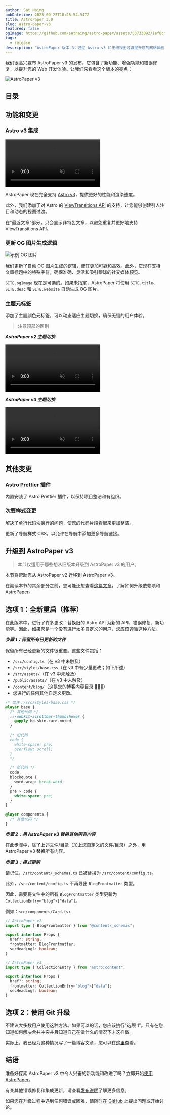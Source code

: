 ```yaml
---
author: Sat Naing
pubDatetime: 2023-09-25T10:25:54.547Z
title: AstroPaper 3.0
slug: astro-paper-v3
featured: false
ogImage: https://github.com/satnaing/astro-paper/assets/53733092/1ef0cf03-8137-4d67-ac81-84a032119e3a
tags:
  - release
description: "AstroPaper 版本 3：通过 Astro v3 和无缝视图过渡提升您的网络体验"
---
```


我们很高兴宣布 AstroPaper v3 的发布，它包含了新功能、增强功能和错误修复，以提升您的 Web 开发体验。让我们来看看这个版本的亮点：

![AstroPaper v3](@/assets/images/AstroPaper-v3.png)

## 目录

## 功能和变更

### Astro v3 集成

<video autoplay loop="loop" muted="muted" plays-inline="true">
  <source src="https://github.com/satnaing/astro-paper/assets/53733092/18fdb604-1ca3-41a0-8372-1367759091ff" type="video/mp4">
  <!-- <source src="/assets/docs/astro-paper-v3-view-transitions-demo.mp4" type="video/mp4"> -->
</video>

AstroPaper 现在完全支持 [Astro v3](https://astro.build/blog/astro-3/)，提供更好的性能和渲染速度。

此外，我们添加了对 Astro 的 [ViewTransitions API](https://docs.astro.build/en/guides/view-transitions/) 的支持，让您能够创建引人注目和动态的视图过渡。

在"最近文章"部分，只会显示非特色文章，以避免重复并更好地支持 ViewTransitions API。

### 更新 OG 图片生成逻辑

![示例 OG 图片](https://user-images.githubusercontent.com/40914272/269252964-a0dc6735-80f7-41ed-8e74-4d4d70f96891.png)

我们更新了自动 OG 图片生成的逻辑，使其更加可靠和高效。此外，它现在支持文章标题中的特殊字符，确保准确、灵活和吸引眼球的社交媒体预览。

`SITE.ogImage` 现在是可选的。如果未指定，AstroPaper 将使用 `SITE.title`、`SITE.desc` 和 `SITE.website` 自动生成 OG 图片。

### 主题元标签

添加了主题颜色元标签，可以动态适应主题切换，确保无缝的用户体验。

> 注意顶部的区别

**_AstroPaper v2 主题切换_**

<video autoplay loop="loop" muted="muted" plays-inline="true">
  <source src="https://github.com/satnaing/astro-paper/assets/53733092/3ab5a1e8-1891-4264-a5bb-0ded69143c1a" type="video/mp4">
</video>

**_AstroPaper v3 主题切换_**

<video autoplay loop="loop" muted="muted" plays-inline="true">
  <source src="https://github.com/satnaing/astro-paper/assets/53733092/8ac9deb8-d1f8-4029-86bd-6aa0def380b4" type="video/mp4">
</video>

## 其他变更

### Astro Prettier 插件

内置安装了 Astro Prettier 插件，以保持项目整洁和有组织。

### 次要样式变更

解决了单行代码块换行的问题，使您的代码片段看起来更加整洁。

更新了导航样式 CSS，以允许在导航中添加更多导航链接。

## 升级到 AstroPaper v3

> 本节仅适用于那些想从旧版本升级到 AstroPaper v3 的用户。

本节将帮助您从 AstroPaper v2 迁移到 AstroPaper v3。

在阅读本节的其余部分之前，您可能还想查看[这篇文章](https://astro-paper.pages.dev/posts/how-to-update-dependencies/)，了解如何升级依赖项和 AstroPaper。

## 选项 1：全新重启（推荐）

在此版本中，进行了许多更改：替换旧的 Astro API 为新的 API、错误修复、新功能等。因此，如果您是一个没有进行太多自定义的用户，您应该遵循这种方法。

**_步骤 1：保留所有已更新的文件_**

保留所有已经更新的文件很重要。这些文件包括：

- `/src/config.ts`（在 v3 中未触及）
- `/src/styles/base.css`（在 v3 中有少量更改；如下所述）
- `/src/assets/`（在 v3 中未触及）
- `/public/assets/`（在 v3 中未触及）
- `/content/blog/`（这是您的博客内容目录 🤷🏻‍♂️）
- 您进行的任何其他自定义更改。

```css
/* 文件：/src/styles/base.css */
@layer base {
  /* 其他代码 */
  ::-webkit-scrollbar-thumb:hover {
    @apply bg-skin-card-muted;
  }

  /* 旧代码
  code {
    white-space: pre;
    overflow: scroll;
  } 
  */

  /* 新代码 */
  code,
  blockquote {
    word-wrap: break-word;
  }
  pre > code {
    white-space: pre;
  }
}

@layer components {
  /* 其他代码 */
}
```

**_步骤 2：用 AstroPaper v3 替换其他所有内容_**

在此步骤中，除了上述文件/目录（加上您自定义的文件/目录）之外，用 AstroPaper v3 替换所有内容。

**_步骤 3：模式更新_**

请记住，`/src/content/_schemas.ts` 已被替换为 `/src/content/config.ts`。

此外，`/src/content/config.ts` 不再导出 `BlogFrontmatter` 类型。

因此，需要将文件中的所有 `BlogFrontmatter` 类型更新为 `CollectionEntry<"blog">["data"]`。

例如：`src/components/Card.tsx`

```ts
// AstroPaper v2
import type { BlogFrontmatter } from "@content/_schemas";

export interface Props {
  href?: string;
  frontmatter: BlogFrontmatter;
  secHeading?: boolean;
}
```

```ts
// AstroPaper v3
import type { CollectionEntry } from "astro:content";

export interface Props {
  href?: string;
  frontmatter: CollectionEntry<"blog">["data"];
  secHeading?: boolean;
}
```

## 选项 2：使用 Git 升级

不建议大多数用户使用这种方法。如果可以的话，您应该执行"选项 1"。只有在您知道如何解决合并冲突并且知道自己在做什么的情况下才这样做。

实际上，我已经为这种情况写了一篇博客文章，您可以在[这里](https://astro-paper.pages.dev/posts/how-to-update-dependencies/#updating-astropaper-using-git)查看。

## 结语

准备好探索 AstroPaper v3 中令人兴奋的新功能和改进了吗？立即开始[使用 AstroPaper](https://github.com/satnaing/astro-paper)。

有关其他错误修复和集成更新，请查看[发布说明](https://github.com/satnaing/astro-paper/releases/tag/v3.0.0)了解更多信息。

如果您在升级过程中遇到任何错误或困难，请随时在 [GitHub](https://github.com/satnaing/astro-paper) 上提出问题或开始讨论。
